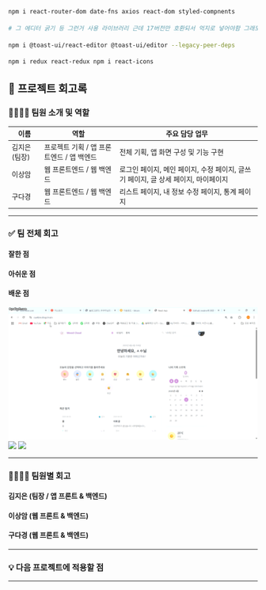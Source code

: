 ```sh
npm i react-router-dom date-fns axios react-dom styled-compnents

# 그 에디터 굵기 등 그런거 사용 라이브러리 근데 17버전만 호환되서 억지로 넣어야함 그래도 괜찮다고 함.

npm i @toast-ui/react-editor @toast-ui/editor --legacy-peer-deps

npm i redux react-redux npm i react-icons
```

## 📝 프로젝트 회고록

### 👨‍👩‍👧‍👦 팀원 소개 및 역할

| 이름 | 역할 | 주요 담당 업무 |
|------|------|----------------|
| 김지은 (팀장) | 프로젝트 기획 / 앱 프론트엔드 / 앱 백엔드 | 전체 기획, 앱 화면 구성 및 기능 구현 |
| 이상암 | 웹 프론트엔드 / 웹 백엔드 | 로그인 페이지, 메인 페이지, 수정 페이지, 글쓰기 페이지, 글 상세 페이지, 마이페이지 |
| 구다경 | 웹 프론트엔드 / 웹 백엔드 | 리스트 페이지, 내 정보 수정 페이지, 통계 페이지 |

---

### ✅ 팀 전체 회고

#### 잘한 점


#### 아쉬운 점

#### 배운 점

<img src='./gif/Honeycam 2025-06-04 13-18-43.gif'>
<img src='./gif/Honeycam 2025-06-04 13-21-59.gif'>
<img src='./gif/Honeycam 2025-06-04 13-25-54.gif'>

---

### 🙋‍♀️🙋‍♂️ 팀원별 회고

#### 김지은 (팀장 / 앱 프론트 & 백엔드)

#### 이상암 (웹 프론트 & 백엔드)


#### 구다경 (웹 프론트 & 백엔드)


---

### 💡 다음 프로젝트에 적용할 점


---

